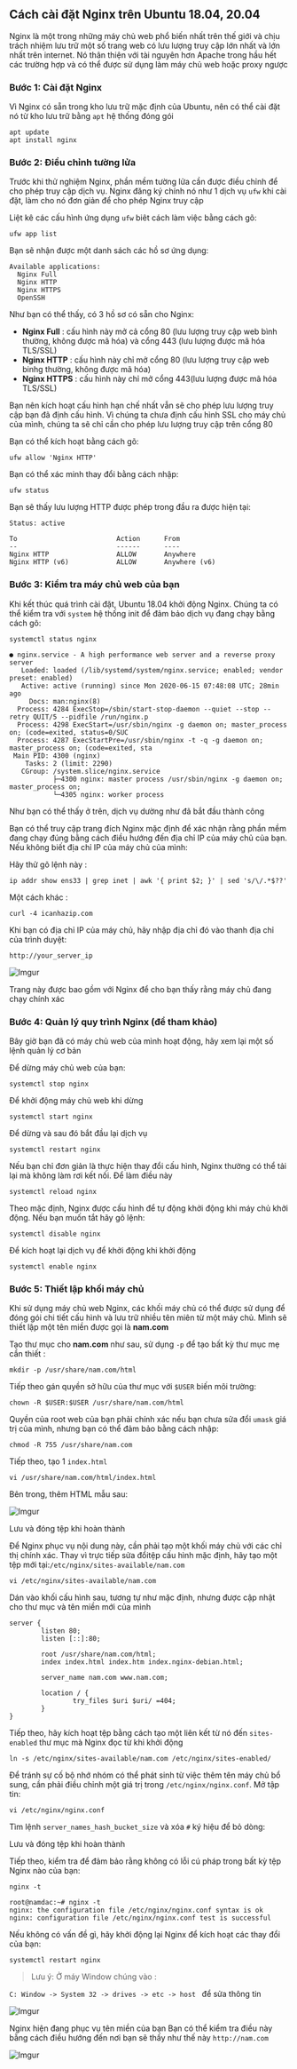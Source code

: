 ## Cách cài đặt Nginx trên Ubuntu 18.04, 20.04
Nginx là một trong những máy chủ web phổ biến nhất trên thế giới và chịu trách nhiệm lưu trữ một số trang web có lưu lượng truy cập lớn nhất và lớn nhất trên internet. Nó thân thiện với tài nguyên hơn Apache trong hầu hết các trường hợp và có thể được sử dụng làm máy chủ web hoặc proxy ngược

### Bước 1: Cài đặt Nginx
Vì Nginx có sẵn trong kho lưu trữ mặc định của Ubuntu, nên có thể cài đặt nó từ kho lưu trữ bằng `apt` hệ thống đóng gói

```
apt update
apt install nginx
```

### Bước 2: Điều chỉnh tường lửa
Trước khi thử nghiệm Nginx, phần mềm tường lửa cần được điều chỉnh để cho phép truy cập dịch vụ. Nginx đăng ký chính nó như 1 dịch vụ `ufw` khi cài đặt, làm cho nó đơn giản để cho phép Nginx truy cập

Liệt kê các cấu hình ứng dụng `ufw` biêt cách làm việc bằng cách gõ:

 `ufw app list`

Bạn sẽ nhận được một danh sách các hồ sơ ứng dụng:
```
Available applications:
  Nginx Full
  Nginx HTTP
  Nginx HTTPS
  OpenSSH
```

Như bạn có thể thấy, có 3 hồ sơ có sẵn cho Nginx:
 * **Nginx Full** : cấu hình này mở cả cổng 80 (lưu lượng truy cập web bình thường, không được mã hóa) và cổng 443 (lưu lượng được mã hóa TLS/SSL)
 * **Nginx HTTP** : cấu hình này chỉ mở cổng 80 (lưu lượng truy cập web binhg thường, không được mã hóa)
 * **Nginx HTTPS** : cấu hình này chỉ mở cổng 443(lưu lượng được mã hóa TLS/SSL)

Bạn nên kích hoạt cấu hình hạn chế nhất vẫn sẽ cho phép lưu lượng truy cập bạn đã định cấu hình. Vì chúng ta chưa định cấu hình SSL cho máy chủ của mình, chúng ta sẽ chỉ cần cho phép lưu lượng truy cập trên cổng 80

Bạn có thể kích hoạt bằng cách gõ:
 
 `ufw allow 'Nginx HTTP'`

Bạn có thể xác minh thay đổi bằng cách nhập:

 `ufw status`

Bạn sẽ thấy lưu lượng HTTP được phép trong đầu ra được hiện tại:
```
Status: active

To                         Action      From
--                         ------      ----
Nginx HTTP                 ALLOW       Anywhere
Nginx HTTP (v6)            ALLOW       Anywhere (v6)
```

### Bước 3: Kiểm tra máy chủ web của bạn
Khi kết thúc quá trình cài đặt, Ubuntu 18.04 khởi động Nginx. Chúng ta có thể kiểm tra với `system` hệ thống init để đảm bảo dịch vụ đang chạy bằng cách gõ:

 `systemctl status nginx`

```
● nginx.service - A high performance web server and a reverse proxy server
   Loaded: loaded (/lib/systemd/system/nginx.service; enabled; vendor preset: enabled)
   Active: active (running) since Mon 2020-06-15 07:48:08 UTC; 28min ago
     Docs: man:nginx(8)
  Process: 4284 ExecStop=/sbin/start-stop-daemon --quiet --stop --retry QUIT/5 --pidfile /run/nginx.p
  Process: 4298 ExecStart=/usr/sbin/nginx -g daemon on; master_process on; (code=exited, status=0/SUC
  Process: 4287 ExecStartPre=/usr/sbin/nginx -t -q -g daemon on; master_process on; (code=exited, sta
 Main PID: 4300 (nginx)
    Tasks: 2 (limit: 2290)
   CGroup: /system.slice/nginx.service
           ├─4300 nginx: master process /usr/sbin/nginx -g daemon on; master_process on;
           └─4305 nginx: worker process
```

Như bạn có thể thấy ở trên, dịch vụ dường như đã bắt đầu thành công

Bạn có thể truy cập trang đích Nginx mặc định để xác nhận rằng phần mềm đang chạy đúng bằng cách điều hướng đến địa chỉ IP của máy chủ của bạn. Nếu không biết địa chỉ IP của máy chủ của mình:

Hãy thử gõ lệnh này :

`ip addr show ens33 | grep inet | awk '{ print $2; }' | sed 's/\/.*$??'`

Một cách khác :
 
 `curl -4 icanhazip.com`

Khi bạn có địa chỉ IP của máy chủ, hãy nhập địa chỉ đó vào thanh địa chỉ của trình duyệt:

 `http://your_server_ip`

![Imgur](https://i.imgur.com/iu2KCkX.png)

Trang này được bao gồm với Nginx để cho bạn thấy rằng máy chủ đang chạy chính xác

### Bước 4: Quản lý quy trình Nginx (để tham khảo)
Bây giờ bạn đã có máy chủ web của mình hoạt động, hãy xem lại một số lệnh quản lý cơ bản

Để dừng máy chủ web của bạn:
 
 `systemctl stop nginx`

Để khởi động máy chủ web khi dừng

 `systemctl start nginx`

Để dừng và sau đó bắt đầu lại dịch vụ
 
 `systemctl restart nginx`

Nếu bạn chỉ đơn giản là thực hiện thay đổi cấu hình, Nginx thường có thể tải lại mà không làm rơi kết nối. Để làm điều này

 `systemctl reload nginx`

Theo mặc định, Nginx được cấu hình để tự động khởi động khi máy chủ khởi động. Nếu bạn muốn tắt hãy gõ lệnh:
 
 `systemctl disable nginx`

Để kích hoạt lại dịch vụ để khởi động khi khởi động

 `systemctl enable nginx`

### Bước 5: Thiết lập khối máy chủ
Khi sử dụng máy chủ web Nginx, các khối máy chủ có thể được sử dụng để đóng gói chi tiết cấu hình và lưu trữ nhiều tên miên từ một máy chủ. Mình sẽ thiết lập một tên miền được gọi là **nam.com**

Tạo thư mục cho **nam.com** như sau, sử dụng `-p` để tạo bất kỳ thư mục mẹ cần thiết :

 `mkdir -p /usr/share/nam.com/html`

Tiếp theo gán quyền sở hữu của thư mục với `$USER` biến môi trường:

 `chown -R $USER:$USER /usr/share/nam.com/html`

Quyền của root web của bạn phải chính xác nếu bạn chưa sửa đổi `umask` giá trị của mình, nhưng bạn có thể đảm bảo bằng cách nhập:

 `chmod -R 755 /usr/share/nam.com`

Tiếp theo, tạo 1 `index.html`

 `vi /usr/share/nam.com/html/index.html`

Bên trong, thêm HTML mẫu sau:

![Imgur](https://i.imgur.com/OS5wilI.png)

Lưu và đóng tệp khi hoàn thành

Để Nginx phục vụ nội dung này, cần phải tạo một khối máy chủ với các chỉ thị chính xác. Thay vì trực tiếp sửa đổitệp cấu hình mặc định, hãy tạo một tệp mới tại:`/etc/nginx/sites-available/nam.com`
 
 `vi /etc/nginx/sites-available/nam.com`

Dán vào khối cấu hình sau, tương tự như mặc định, nhưng được cập nhật cho thư mục và tên miền mới của mình
```
server {
        listen 80;
        listen [::]:80;

        root /usr/share/nam.com/html;
        index index.html index.htm index.nginx-debian.html;

        server_name nam.com www.nam.com;

        location / {
                try_files $uri $uri/ =404;
        }
}
```

Tiếp theo, hãy kích hoạt tệp bằng cách tạo một liên kết từ nó đến `sites-enabled` thư mục mà Nginx đọc từ khi khởi động

 `ln -s /etc/nginx/sites-available/nam.com /etc/nginx/sites-enabled/`

Để tránh sự cố bộ nhớ nhóm có thể phát sinh từ việc thêm tên máy chủ bổ sung, cần phải điều chỉnh một giá trị trong `/etc/nginx/nginx.conf`. Mở tập tin:

 `vi /etc/nginx/nginx.conf`

Tìm lệnh `server_names_hash_bucket_size` và xóa `#` ký hiệu để bỏ dòng:

Lưu và đóng tệp khi hoàn thành

Tiếp theo, kiểm tra để đảm bảo rằng không có lỗi cú pháp trong bất kỳ tệp Nginx nào của bạn:

 `nginx -t`

```
root@namdac:~# nginx -t
nginx: the configuration file /etc/nginx/nginx.conf syntax is ok
nginx: configuration file /etc/nginx/nginx.conf test is successful
```

Nếu không có vấn đề gì, hãy khởi động lại Nginx để kích hoạt các thay đổi của bạn:

 `systemctl restart nginx`

>Lưu ý: Ở máy Window chúng vào :

 `C: Window -> System 32 -> drives -> etc -> host ` 
để sửa thông tin 

![Imgur](https://i.imgur.com/bqi7wCP.png)

Nginx hiện đang phục vụ tên miền của bạn Bạn có thể kiểm tra điều này bằng cách điều hướng đến nơi bạn sẽ thấy như thế này `http://nam.com`

![Imgur](https://i.imgur.com/FKYXiG9.png)

